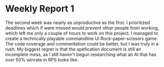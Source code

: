 # Weekly Report 1

The second week was nearly as unproductive as the first. I prioritized deadlines which if were missed would prevent other people from working, which left me only a couple of hours to work on this project. I managed to create a technically playable commandline UI Rock-paper-scissors game. The code coverage and commentation could be better, but I was truly in a rush. My biggest regret is that the spefication document is still an incomplete mess, as I still haven't begun researching what an AI that has over 50% winrate in RPS looks like.